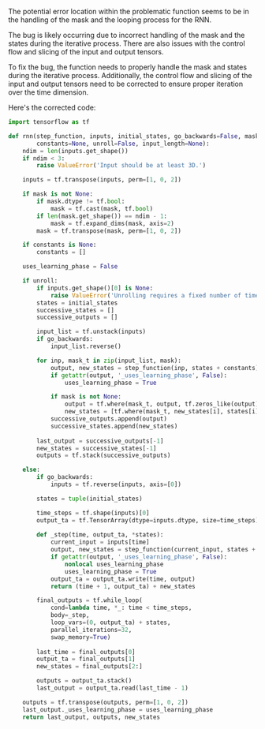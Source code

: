 The potential error location within the problematic function seems to be in the handling of the mask and the looping process for the RNN. 

The bug is likely occurring due to incorrect handling of the mask and the states during the iterative process. There are also issues with the control flow and slicing of the input and output tensors.

To fix the bug, the function needs to properly handle the mask and states during the iterative process. Additionally, the control flow and slicing of the input and output tensors need to be corrected to ensure proper iteration over the time dimension.

Here's the corrected code:

```python
import tensorflow as tf

def rnn(step_function, inputs, initial_states, go_backwards=False, mask=None, 
        constants=None, unroll=False, input_length=None):
    ndim = len(inputs.get_shape())
    if ndim < 3:
        raise ValueError('Input should be at least 3D.')

    inputs = tf.transpose(inputs, perm=[1, 0, 2])

    if mask is not None:
        if mask.dtype != tf.bool:
            mask = tf.cast(mask, tf.bool)
        if len(mask.get_shape()) == ndim - 1:
            mask = tf.expand_dims(mask, axis=2)
        mask = tf.transpose(mask, perm=[1, 0, 2])

    if constants is None:
        constants = []

    uses_learning_phase = False

    if unroll:
        if inputs.get_shape()[0] is None:
            raise ValueError('Unrolling requires a fixed number of timesteps.')
        states = initial_states
        successive_states = []
        successive_outputs = []

        input_list = tf.unstack(inputs)
        if go_backwards:
            input_list.reverse()

        for inp, mask_t in zip(input_list, mask):
            output, new_states = step_function(inp, states + constants)
            if getattr(output, '_uses_learning_phase', False):
                uses_learning_phase = True

            if mask is not None:
                output = tf.where(mask_t, output, tf.zeros_like(output))
                new_states = [tf.where(mask_t, new_states[i], states[i]) for i in range(len(states))]
            successive_outputs.append(output)
            successive_states.append(new_states)
        
        last_output = successive_outputs[-1]
        new_states = successive_states[-1]
        outputs = tf.stack(successive_outputs)

    else:
        if go_backwards:
            inputs = tf.reverse(inputs, axis=[0])

        states = tuple(initial_states)

        time_steps = tf.shape(inputs)[0]
        output_ta = tf.TensorArray(dtype=inputs.dtype, size=time_steps)
        
        def _step(time, output_ta, *states):
            current_input = inputs[time]
            output, new_states = step_function(current_input, states + constants)
            if getattr(output, '_uses_learning_phase', False):
                nonlocal uses_learning_phase
                uses_learning_phase = True
            output_ta = output_ta.write(time, output)
            return (time + 1, output_ta) + new_states

        final_outputs = tf.while_loop(
            cond=lambda time, *_: time < time_steps,
            body=_step,
            loop_vars=(0, output_ta) + states,
            parallel_iterations=32,
            swap_memory=True)
        
        last_time = final_outputs[0]
        output_ta = final_outputs[1]
        new_states = final_outputs[2:]

        outputs = output_ta.stack()
        last_output = output_ta.read(last_time - 1)

    outputs = tf.transpose(outputs, perm=[1, 0, 2])
    last_output._uses_learning_phase = uses_learning_phase
    return last_output, outputs, new_states
```